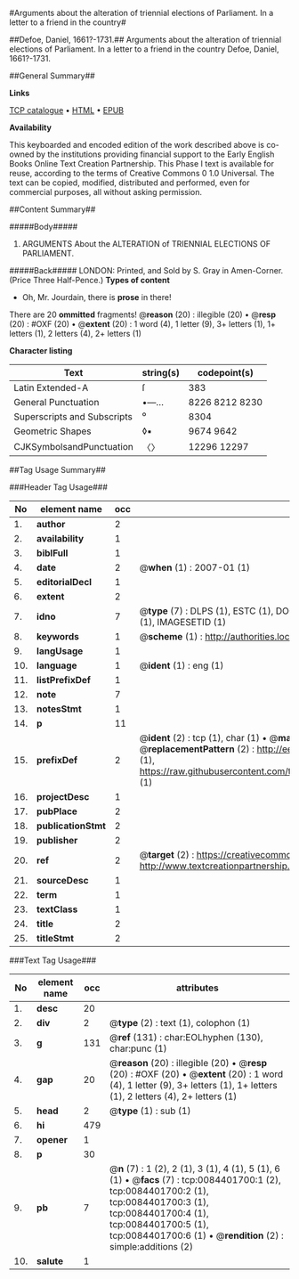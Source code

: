 #Arguments about the alteration of triennial elections of Parliament. In a letter to a friend in the country#

##Defoe, Daniel, 1661?-1731.##
Arguments about the alteration of triennial elections of Parliament. In a letter to a friend in the country
Defoe, Daniel, 1661?-1731.

##General Summary##

**Links**

[TCP catalogue](http://www.ota.ox.ac.uk/tcp/)  • 
[HTML](http://tei.it.ox.ac.uk/tcp/Texts-HTML/free/004/004797478.html)  • 
[EPUB](http://tei.it.ox.ac.uk/tcp/Texts-EPUB/free/004/004797478.epub)

**Availability**

This keyboarded and encoded edition of the
	       work described above is co-owned by the institutions
	       providing financial support to the Early English Books
	       Online Text Creation Partnership. This Phase I text is
	       available for reuse, according to the terms of Creative
	       Commons 0 1.0 Universal. The text can be copied,
	       modified, distributed and performed, even for
	       commercial purposes, all without asking permission.


##Content Summary##

#####Body#####

1. ARGUMENTS About the ALTERATION of TRIENNIAL ELECTIONS OF
PARLIAMENT.

#####Back#####
LONDON: Printed, and Sold by S. Gray in Amen-Corner.(Price Three Half-Pence.)
**Types of content**

  * Oh, Mr. Jourdain, there is **prose** in there!

There are 20 **ommitted** fragments! 
 @__reason__ (20) : illegible (20)  •  @__resp__ (20) : #OXF (20)  •  @__extent__ (20) : 1 word (4), 1 letter (9), 3+ letters (1), 1+ letters (1), 2 letters (4), 2+ letters (1)

**Character listing**


|Text|string(s)|codepoint(s)|
|---|---|---|
|Latin Extended-A|ſ|383|
|General Punctuation|•—…|8226 8212 8230|
|Superscripts             and Subscripts|⁰|8304|
|Geometric Shapes|◊▪|9674 9642|
|CJKSymbolsandPunctuation|〈〉|12296 12297|

##Tag Usage Summary##

###Header Tag Usage###

|No|element name|occ|attributes|
|---|---|---|---|
|1.|__author__|2||
|2.|__availability__|1||
|3.|__biblFull__|1||
|4.|__date__|2| @__when__ (1) : 2007-01 (1)|
|5.|__editorialDecl__|1||
|6.|__extent__|2||
|7.|__idno__|7| @__type__ (7) : DLPS (1), ESTC (1), DOCNO (1), TCP (1), GALEDOCNO (1), CONTENTSET (1), IMAGESETID (1)|
|8.|__keywords__|1| @__scheme__ (1) : http://authorities.loc.gov/ (1)|
|9.|__langUsage__|1||
|10.|__language__|1| @__ident__ (1) : eng (1)|
|11.|__listPrefixDef__|1||
|12.|__note__|7||
|13.|__notesStmt__|1||
|14.|__p__|11||
|15.|__prefixDef__|2| @__ident__ (2) : tcp (1), char (1)  •  @__matchPattern__ (2) : ([0-9\-]+):([0-9IVX]+) (1), (.+) (1)  •  @__replacementPattern__ (2) : http://eebo.chadwyck.com/downloadtiff?vid=$1&page=$2 (1), https://raw.githubusercontent.com/textcreationpartnership/Texts/master/tcpchars.xml#$1 (1)|
|16.|__projectDesc__|1||
|17.|__pubPlace__|2||
|18.|__publicationStmt__|2||
|19.|__publisher__|2||
|20.|__ref__|2| @__target__ (2) : https://creativecommons.org/publicdomain/zero/1.0/ (1), http://www.textcreationpartnership.org/docs/. (1)|
|21.|__sourceDesc__|1||
|22.|__term__|1||
|23.|__textClass__|1||
|24.|__title__|2||
|25.|__titleStmt__|2||


###Text Tag Usage###

|No|element name|occ|attributes|
|---|---|---|---|
|1.|__desc__|20||
|2.|__div__|2| @__type__ (2) : text (1), colophon (1)|
|3.|__g__|131| @__ref__ (131) : char:EOLhyphen (130), char:punc (1)|
|4.|__gap__|20| @__reason__ (20) : illegible (20)  •  @__resp__ (20) : #OXF (20)  •  @__extent__ (20) : 1 word (4), 1 letter (9), 3+ letters (1), 1+ letters (1), 2 letters (4), 2+ letters (1)|
|5.|__head__|2| @__type__ (1) : sub (1)|
|6.|__hi__|479||
|7.|__opener__|1||
|8.|__p__|30||
|9.|__pb__|7| @__n__ (7) : 1 (2), 2 (1), 3 (1), 4 (1), 5 (1), 6 (1)  •  @__facs__ (7) : tcp:0084401700:1 (2), tcp:0084401700:2 (1), tcp:0084401700:3 (1), tcp:0084401700:4 (1), tcp:0084401700:5 (1), tcp:0084401700:6 (1)  •  @__rendition__ (2) : simple:additions (2)|
|10.|__salute__|1||
